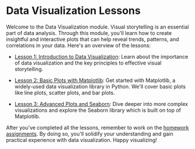 # Data Visualization Lessons

Welcome to the Data Visualization module. Visual storytelling is an essential part of data analysis. Through this module, you'll learn how to create insightful and interactive plots that can help reveal trends, patterns, and correlations in your data. Here's an overview of the lessons:

- [Lesson 1: Introduction to Data Visualization](./lessons/lesson1.md): Learn about the importance of data visualization and the key principles to effective visual storytelling.

- [Lesson 2: Basic Plots with Matplotlib](./lessons/lesson2.md): Get started with Matplotlib, a widely-used data visualization library in Python. We'll cover basic plots like line plots, scatter plots, and bar plots.

- [Lesson 3: Advanced Plots and Seaborn](./lessons/lesson3.md): Dive deeper into more complex visualizations and explore the Seaborn library which is built on top of Matplotlib.

After you've completed all the lessons, remember to work on the [homework assignments](./homework/). By doing so, you'll solidify your understanding and gain practical experience with data visualization. Happy visualizing!
